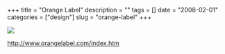 +++
title = "Orange Label"
description = ""
tags = []
date = "2008-02-01"
categories = ["design"]
slug = "orange-label"
+++


 

  <div id="screens-thumbs" class="clearfix">
    <div class="txt-center" id="design-submission"><a href="http://www.orangelabel.com/index.htm"><img id='bluga-thumbnail-1000' class='bluga-thumbnail large' src='http://media.konigi.com/bluga/
wt47f281aba5ccd_0.jpg'/></a></div>  
  </div>   
<p><a href="http://www.orangelabel.com/index.htm">http://www.orangelabel.com/index.htm</a></p>




